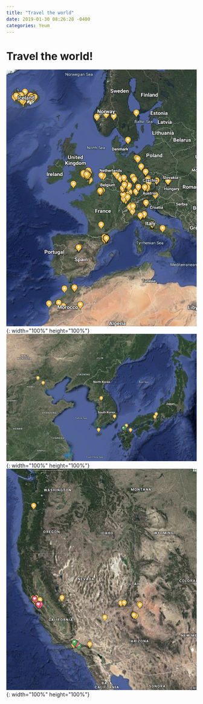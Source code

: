 ```yaml
---
title: "Travel the world"
date: 2019-01-30 08:26:28 -0400
categories: Yeum
---
```


# Travel the world!

![title](/photos/google1.png){: width="100%" height="100%"}
![title](/photos/google2.png){: width="100%" height="100%"}
![title](/photos/google3.png){: width="100%" height="100%"}

